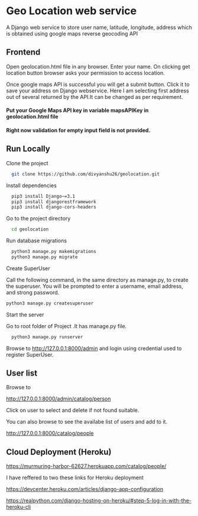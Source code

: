 
# Geo Location web service

A Django web service to store user name, latitude, longitude, address 
which is obtained using google maps reverse geocoding API
## Frontend

Open geolocation.html file in any browser.
Enter your name. On clicking get location button browser asks your permission to access
location.

Once google maps API is successful you will get a submit button.
Click it to save your address on Django webservice.
Here I am selecting first address out of several returned by the API.It can be changed as per requirement.

#### Put your Google Maps API key in variable mapsAPIKey in geolocation.html file
#### Right now validation for empty input field is not provided. 
## Run Locally

Clone the project

```bash
  git clone https://github.com/divyanshu26/geolocation.git
```

Install dependencies

```bash
  pip3 install Django~=3.1
  pip3 install djangorestframework
  pip3 install django-cors-headers
```

Go to the project directory

```bash
  cd geolocation
```

Run database migrations
```bash
  python3 manage.py makemigrations
  python3 manage.py migrate
```

Create SuperUser

Call the following command, in the same directory as manage.py, 
to create the superuser. You will be prompted to enter a username,
 email address, and strong password.

 ```bash
 python3 manage.py createsuperuser
 ```

Start the server

 Go to root folder of Project  .It has manage.py file.
 

```bash
  python3 manage.py runserver
```

Browse to http://127.0.0.1:8000/admin and login using
credential used to register SuperUser.

## User list

Browse to 

http://127.0.0.1:8000/admin/catalog/person

Click on user to select and delete if not found suitable.

You can also browse to see the availabe list of users and add to it.

http://127.0.0.1:8000/catalog/people


## Cloud Deployment (Heroku)

https://murmuring-harbor-62627.herokuapp.com/catalog/people/

I have reffered to two these links for Heroku deployment

https://devcenter.heroku.com/articles/django-app-configuration


https://realpython.com/django-hosting-on-heroku/#step-5-log-in-with-the-heroku-cli